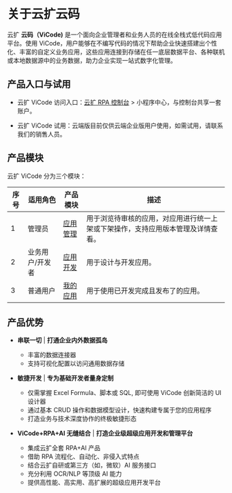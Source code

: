 # 关于云扩云码

云扩 **云码（ViCode)** 是一个面向企业管理者和业务人员的在线全栈式低代码应用平台。使用 ViCode，用户能够在不编写代码的情况下帮助企业快速搭建出个性化、丰富的自定义业务应用，这些应用连接到存储在任一底层数据平台、各种联机或本地数据源中的业务数据，助力企业实现一站式数字化管理。

## 产品入口与试用

- 云扩 ViCode 访问入口：[云扩 RPA 控制台](https://console.encoo.com/) > 小程序中心，与控制台共享一套账户。

- 云扩 ViCode 试用：云端版目前仅供云端企业版用户使用，如需试用，请联系我们的销售人员。

## 产品模块

云扩 ViCode 分为三个模块：

序号 | 适用角色 | 产品模块|描述
---------|----------|---------|---------
 1 | 管理员 | [应用管理](../../Console/v4.0.x/Apps/manageApps.md)|用于浏览待审核的应用，对应用进行统一上架或下架操作，支持应用版本管理及详情查看。
 2 | 业务用户/开发者 | [应用开发](.\devApps\devApps.md)|用于设计与开发应用。
 3 | 普通用户 | [我的应用](.\userApps\userApps.md)|用于使用已开发完成且发布了的应用。

## 产品优势

- **串联一切** | **打通企业内外数据孤岛**

    - 丰富的数据连接器
    - 支持可视化配置以访问通用数据存储 

- **敏捷开发** | **专为基础开发者量身定制**

    - 仅需掌握 Excel Formula、脚本或 SQL, 即可使用 ViCode 创新简洁的 UI 设计器
    - 通过基本 CRUD 操作和数据模型设计，快速构建专属于您的应用程序
    - 打造业务与技术深度协作的终极敏捷形态 

- **ViCode+RPA+AI 无缝结合** | **打造企业级超级应用开发和管理平台**

    - 集成云扩全套 RPA+AI 产品
    - 借助 RPA 流程化、自动化、非侵入式特点
    - 结合云扩自研或第三方（如，微软）AI 服务接口
    - 充分利用 OCR/NLP 等顶级 AI 能力
    - 提供高性能、高实用、高扩展的超级应用开发平台
